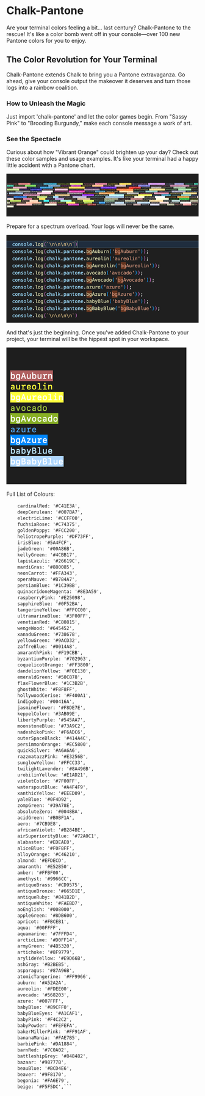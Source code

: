 # Chalk-Pantone

Are your terminal colors feeling a bit... last century? Chalk-Pantone to the rescue! It's like a color bomb went off in your console—over 100 new Pantone colors for you to enjoy.

## The Color Revolution for Your Terminal

Chalk-Pantone extends Chalk to bring you a Pantone extravaganza. Go ahead, give your console output the makeover it deserves and turn those logs into a rainbow coalition.

### How to Unleash the Magic

Just import 'chalk-pantone' and let the color games begin. From "Sassy Pink" to "Brooding Burgundy," make each console message a work of art.

### See the Spectacle

Curious about how "Vibrant Orange" could brighten up your day? Check out these color samples and usage examples. It's like your terminal had a happy little accident with a Pantone chart.

![Pantone Colors Sample](./assets/colours2.png)

Prepare for a spectrum overload. Your logs will never be the same.

![How to Use These Colors](./assets/useage-example.png)

And that's just the beginning. Once you've added Chalk-Pantone to your project, your terminal will be the hippest spot in your workspace.

![Witness the Transformation](./assets/example.png)

Full List of Colours: 
```
    cardinalRed: '#C41E3A',
    deepCerulean: '#007BA7',
    electricLime: '#CCFF00',
    fuchsiaRose: '#C74375',
    goldenPoppy: '#FCC200',
    heliotropePurple: '#DF73FF',
    irisBlue: '#5A4FCF',
    jadeGreen: '#00A86B',
    kellyGreen: '#4CBB17',
    lapisLazuli: '#26619C',
    mardiGras: '#880085',
    neonCarrot: '#FFA343',
    operaMauve: '#B784A7',
    persianBlue: '#1C39BB',
    quinacridoneMagenta: '#8E3A59',
    raspberryPink: '#E25098',
    sapphireBlue: '#0F52BA',
    tangerineYellow: '#FFCC00',
    ultramarineBlue: '#3F00FF',
    venetianRed: '#C80815',
    wengeWood: '#645452',
    xanaduGreen: '#738678',
    yellowGreen: '#9ACD32',
    zaffreBlue: '#0014A8',
    amaranthPink: '#F19CBB',
    byzantiumPurple: '#702963',
    coquelicotOrange: '#FF3800',
    dandelionYellow: '#F0E130',
    emeraldGreen: '#50C878',
    flaxFlowerBlue: '#1C3B2B',
    ghostWhite: '#F8F8FF',
    hollywoodCerise: '#F400A1',
    indigoDye: '#00416A',
    jasmineFlower: '#F8DE7E',
    keppelColor: '#3AB09E',
    libertyPurple: '#545AA7',
    moonstoneBlue: '#73A9C2',
    nadeshikoPink: '#F6ADC6',
    outerSpaceBlack: '#414A4C',
    persimmonOrange: '#EC5800',
    quickSilver: '#A6A6A6',
    razzmatazzPink: '#E3256B',
    sunglowYellow: '#FFCC33',
    twilightLavender: '#8A496B',
    urobilinYellow: '#E1AD21',
    violetColor: '#7F00FF',
    waterspoutBlue: '#A4F4F9',
    xanthicYellow: '#EEED09',
    yaleBlue: '#0F4D92',
    zompGreen: '#39A78E',
    absoluteZero: '#0048BA',
    acidGreen: '#B0BF1A',
    aero: '#7CB9E8',
    africanViolet: '#B284BE',
    airSuperiorityBlue: '#72A0C1',
    alabaster: '#EDEAE0',
    aliceBlue: '#F0F8FF',
    alloyOrange: '#C46210',
    almond: '#EFDECD',
    amaranth: '#E52B50',
    amber: '#FFBF00',
    amethyst: '#9966CC',
    antiqueBrass: '#CD9575',
    antiqueBronze: '#665D1E',
    antiqueRuby: '#841B2D',
    antiqueWhite: '#FAEBD7',
    aoEnglish: '#008000',
    appleGreen: '#8DB600',
    apricot: '#FBCEB1',
    aqua: '#00FFFF',
    aquamarine: '#7FFFD4',
    arcticLime: '#D0FF14',
    armyGreen: '#4B5320',
    artichoke: '#8F9779',
    arylideYellow: '#E9D66B',
    ashGray: '#B2BEB5',
    asparagus: '#87A96B',
    atomicTangerine: '#FF9966',
    auburn: '#A52A2A',
    aureolin: '#FDEE00',
    avocado: '#568203',
    azure: '#007FFF',
    babyBlue: '#89CFF0',
    babyBlueEyes: '#A1CAF1',
    babyPink: '#F4C2C2',
    babyPowder: '#FEFEFA',
    bakerMillerPink: '#FF91AF',
    bananaMania: '#FAE7B5',
    barbiePink: '#DA1884',
    barnRed: '#7C0A02',
    battleshipGrey: '#848482',
    bazaar: '#98777B',
    beauBlue: '#BCD4E6',
    beaver: '#9F8170',
    begonia: '#FA6E79',
    beige: '#F5F5DC',```
